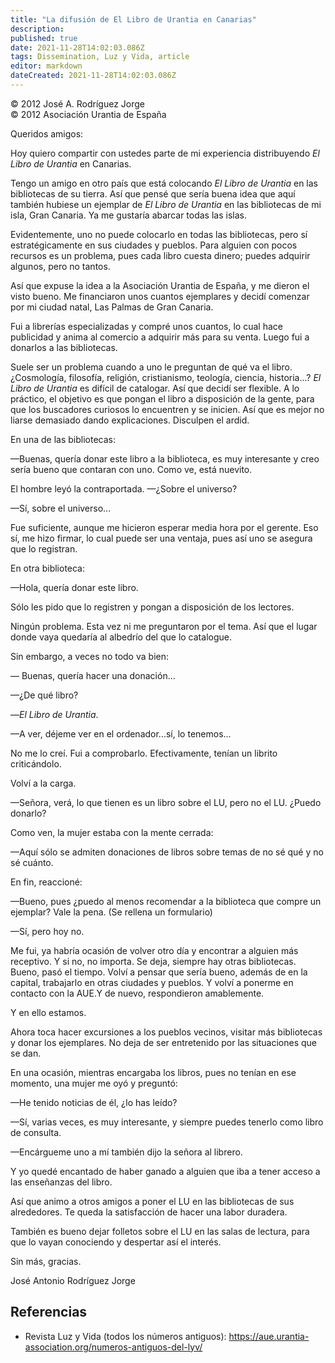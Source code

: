 ```yaml
---
title: "La difusión de El Libro de Urantia en Canarias"
description: 
published: true
date: 2021-11-28T14:02:03.086Z
tags: Dissemination, Luz y Vida, article
editor: markdown
dateCreated: 2021-11-28T14:02:03.086Z
---
```


<p class="v-card v-sheet theme--light grey lighten-3 px-2">© 2012 José A. Rodríguez Jorge<br>© 2012 Asociación Urantia de España</p>

Queridos amigos:

Hoy quiero compartir con ustedes parte de mi experiencia distribuyendo _El Libro de Urantia_ en Canarias.

Tengo un amigo en otro país que está colocando _El Libro de Urantia_ en las bibliotecas de su tierra. Así que pensé que sería buena idea que aquí también hubiese un ejemplar de _El Libro de Urantia_ en las bibliotecas de mi isla, Gran Canaria. Ya me gustaría abarcar todas las islas.

Evidentemente, uno no puede colocarlo en todas las bibliotecas, pero sí estratégicamente en sus ciudades y pueblos. Para alguien con pocos recursos es un problema, pues cada libro cuesta dinero; puedes adquirir algunos, pero no tantos.

Así que expuse la idea a la Asociación Urantia de España, y me dieron el visto bueno. Me financiaron unos cuantos ejemplares y decidí comenzar por mi ciudad natal, Las Palmas de Gran Canaria.

Fui a librerías especializadas y compré unos cuantos, lo cual hace publicidad y anima al comercio a adquirir más para su venta. Luego fui a donarlos a las bibliotecas.

Suele ser un problema cuando a uno le preguntan de qué va el libro. ¿Cosmología, filosofía, religión, cristianismo, teología, ciencia, historia...? _El Libro de Urantia_ es difícil de catalogar. Así que decidí ser flexible. A lo práctico, el objetivo es que pongan el libro a disposición de la gente, para que los buscadores curiosos lo encuentren y se inicien. Así que es mejor no liarse demasiado dando explicaciones. Disculpen el ardid.

En una de las bibliotecas:

—Buenas, quería donar este libro a la biblioteca, es muy interesante y creo sería bueno que contaran con uno. Como ve, está nuevito.

El hombre leyó la contraportada. —¿Sobre el universo?

—Sí, sobre el universo...

Fue suficiente, aunque me hicieron esperar media hora por el gerente. Eso sí, me hizo firmar, lo cual puede ser una ventaja, pues así uno se asegura que lo registran.

En otra biblioteca:

—Hola, quería donar este libro.

Sólo les pido que lo registren y pongan a disposición de los lectores.

Ningún problema. Esta vez ni me preguntaron por el tema. Así que el lugar donde vaya quedaría al albedrío del que lo catalogue.

Sin embargo, a veces no todo va bien:

— Buenas, quería hacer una donación...

—¿De qué libro?

—_El Libro de Urantia_.

—A ver, déjeme ver en el ordenador...sí, lo tenemos...

No me lo creí. Fui a comprobarlo. Efectivamente, tenían un librito criticándolo.

Volví a la carga.

—Señora, verá, lo que tienen es un libro sobre el LU, pero no el LU. ¿Puedo donarlo?

Como ven, la mujer estaba con la mente cerrada:

—Aquí sólo se admiten donaciones de libros sobre temas de no sé qué y no sé cuánto.

En fin, reaccioné:

—Bueno, pues ¿puedo al menos recomendar a la biblioteca que compre un ejemplar? Vale la pena. (Se rellena un formulario)

—Sí, pero hoy no.

Me fui, ya habría ocasión de volver otro día y encontrar a alguien más receptivo. Y si no, no importa. Se deja, siempre hay otras bibliotecas. Bueno, pasó el tiempo. Volví a pensar que sería bueno, además de en la capital, trabajarlo en otras ciudades y pueblos. Y volví a ponerme en contacto con la AUE.Y de nuevo, respondieron amablemente.

Y en ello estamos.

Ahora toca hacer excursiones a los pueblos vecinos, visitar más bibliotecas y donar los ejemplares. No deja de ser entretenido por las situaciones que se dan.

En una ocasión, mientras encargaba los libros, pues no tenían en ese momento, una mujer me oyó y preguntó:

—He tenido noticias de él, ¿lo has leído?

—Sí, varias veces, es muy interesante, y siempre puedes tenerlo como libro de consulta.

—Encárgueme uno a mí también dijo la señora al librero.

Y yo quedé encantado de haber ganado a alguien que iba a tener acceso a las enseñanzas del libro.

Así que animo a otros amigos a poner el LU en las bibliotecas de sus alrededores. Te queda la satisfacción de hacer una labor duradera.

También es bueno dejar folletos sobre el LU en las salas de lectura, para que lo vayan conociendo y despertar así el interés.

Sin más, gracias.

José Antonio Rodríguez Jorge

## Referencias

- Revista Luz y Vida (todos los números antiguos): https://aue.urantia-association.org/numeros-antiguos-del-lyv/